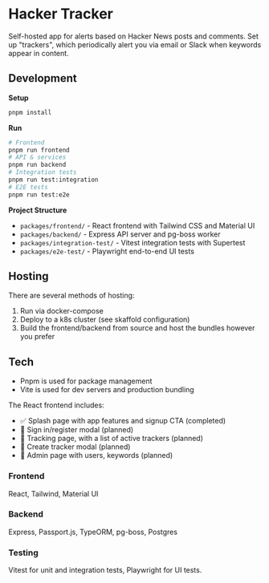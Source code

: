 # Hacker Tracker

Self-hosted app for alerts based on Hacker News posts and comments. Set up "trackers", which periodically alert you via email or Slack when keywords appear in content.

## Development

**Setup**

```bash
pnpm install
```

**Run**

```bash
# Frontend
pnpm run frontend
# API & services
pnpm run backend
# Integration tests
pnpm run test:integration
# E2E tests
pnpm run test:e2e
```

**Project Structure**

- `packages/frontend/` - React frontend with Tailwind CSS and Material UI
- `packages/backend/` - Express API server and pg-boss worker
- `packages/integration-test/` - Vitest integration tests with Supertest
- `packages/e2e-test/` - Playwright end-to-end UI tests

## Hosting

There are several methods of hosting:

1. Run via docker-compose
2. Deploy to a k8s cluster (see skaffold configuration)
3. Build the frontend/backend from source and host the bundles however you prefer

## Tech

- Pnpm is used for package management
- Vite is used for dev servers and production bundling

The React frontend includes:

- ✅ Splash page with app features and signup CTA (completed)
- 🔄 Sign in/register modal (planned)
- 🔄 Tracking page, with a list of active trackers (planned)
- 🔄 Create tracker modal (planned)
- 🔄 Admin page with users, keywords (planned)

### Frontend

React, Tailwind, Material UI

### Backend

Express, Passport.js, TypeORM, pg-boss, Postgres

### Testing

Vitest for unit and integration tests, Playwright for UI tests.
